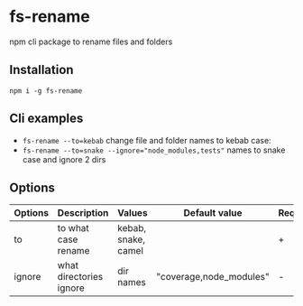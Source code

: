 # fs-rename

npm cli package to rename files and folders

## Installation

`npm i -g fs-rename`

## Cli examples

-   `fs-rename --to=kebab` change file and folder names to kebab case:
-   `fs-rename --to=snake --ignore="node_modules,tests"` names to snake case and ignore 2 dirs

## Options

| Options | Description             | Values              | Default value           | Required |
| ------- | ----------------------- | ------------------- | ----------------------- | -------- |
| to      | to what case rename     | kebab, snake, camel |                         | +        |
| ignore  | what directories ignore | dir names           | "coverage,node_modules" | -        |
